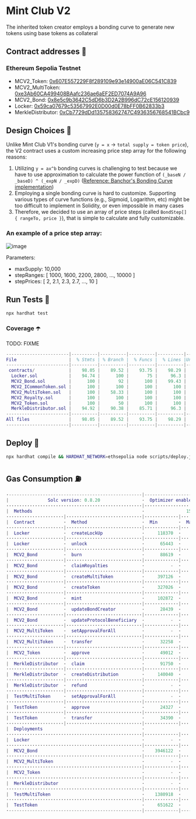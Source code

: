 # Mint Club V2
The inherited token creator employs a bonding curve to generate new tokens using base tokens as collateral

## Contract addresses 📜
### Ethereum Sepolia Testnet
- MCV2_Token: [0x607E557229F8f289109e93e14900aE06C541C839](https://sepolia.etherscan.io/address/0x607E557229F8f289109e93e14900aE06C541C839#code)
- MCV2_MultiToken: [0xe3Ab60CA499408BAafc236ae6aEF2ED7074A9A96](https://sepolia.etherscan.io/address/0xe3Ab60CA499408BAafc236ae6aEF2ED7074A9A96#code)
- MCV2_Bond: [0x8e5c9b3642C5dD6b3D2A2B996dC72cE156120939](https://sepolia.etherscan.io/address/0x8e5c9b3642C5dD6b3D2A2B996dC72cE156120939#code)
- Locker: [0x59ca07679c53567992E0D00d0E78bFF0B62833b3](https://sepolia.etherscan.io/address/0x59ca07679c53567992E0D00d0E78bFF0B62833b3#code)
- MerkleDistributor: [0xCb7729dDd135758362747C4936356768541BCbc9](https://sepolia.etherscan.io/address/0xCb7729dDd135758362747C4936356768541BCbc9#code)

## Design Choices 📐
Unlike Mint Club V1's bonding curve (`y = x` -> `total supply = token price`), the V2 contract uses a custom increasing price step array for the following reasons:
1. Utilizing `y = ax^b` bonding curves is challenging to test because we have to use approximation to calculate the power function of `(_baseN / _baseD) ^ (_expN / _expD)` ([Reference: Banchor's Bonding Curve implementation](https://github.com/relevant-community/bonding-curve/blob/master/contracts/Power.sol))
2. Employing a single bonding curve is hard to customize. Supporting various types of curve functions (e.g., Sigmoid, Logarithm, etc) might be too difficult to implement in Solidity, or even impossible in many cases
3. Therefore, we decided to use an array of price steps (called `BondStep[] { rangeTo, price }`), that is simple to calculate and fully customizable.

### An example of a price step array:
![image](https://github.com/Steemhunt/mint.club-v2-contract/assets/1332279/d61607a2-39cc-433a-8cd2-3bbb627ab2aa)

Parameters:
- maxSupply: 10,000
- stepRanges: [ 1000, 1600, 2200, 2800, ..., 10000 ]
- stepPrices: [ 2, 2.1, 2.3, 2.7, ..., 10 ]

## Run Tests 🧪
```bash
npx hardhat test
```

### Coverage ☂️
TODO: FIXME
```m
------------------------|----------|----------|----------|----------|----------------|
File                    |  % Stmts | % Branch |  % Funcs |  % Lines |Uncovered Lines |
------------------------|----------|----------|----------|----------|----------------|
 contracts/             |    98.05 |    89.52 |    93.75 |    98.29 |                |
  Locker.sol            |    94.74 |      100 |       75 |     96.3 |        136,140 |
  MCV2_Bond.sol         |      100 |       92 |      100 |    99.43 |            237 |
  MCV2_ICommonToken.sol |      100 |      100 |      100 |      100 |                |
  MCV2_MultiToken.sol   |      100 |    58.33 |      100 |      100 |                |
  MCV2_Royalty.sol      |      100 |      100 |      100 |      100 |                |
  MCV2_Token.sol        |      100 |       50 |      100 |      100 |                |
  MerkleDistributor.sol |    94.92 |    90.38 |    85.71 |     96.3 |    145,236,240 |
------------------------|----------|----------|----------|----------|----------------|
All files               |    98.05 |    89.52 |    93.75 |    98.29 |                |
------------------------|----------|----------|----------|----------|----------------|
```

## Deploy 🚀
```bash
npx hardhat compile && HARDHAT_NETWORK=ethsepolia node scripts/deploy.js
```

## Gas Consumption ⛽️
```m
·---------------------------------------------------|---------------------------|---------------|-----------------------------·
|               Solc version: 0.8.20                ·  Optimizer enabled: true  ·  Runs: 50000  ·  Block limit: 30000000 gas  │
····················································|···························|···············|······························
|  Methods                                          ·                15 gwei/gas                ·       1805.32 usd/eth       │
······················|·····························|·············|·············|···············|···············|··············
|  Contract           ·  Method                     ·  Min        ·  Max        ·  Avg          ·  # calls      ·  usd (avg)  │
······················|·····························|·············|·············|···············|···············|··············
|  Locker             ·  createLockUp               ·     118370  ·     177070  ·       147556  ·           40  ·       4.00  │
······················|·····························|·············|·············|···············|···············|··············
|  Locker             ·  unlock                     ·      65443  ·      66700  ·        66002  ·            9  ·       1.79  │
······················|·····························|·············|·············|···············|···············|··············
|  MCV2_Bond          ·  burn                       ·      88619  ·     127300  ·       109932  ·           41  ·       2.98  │
······················|·····························|·············|·············|···············|···············|··············
|  MCV2_Bond          ·  claimRoyalties             ·          -  ·          -  ·        80118  ·            3  ·       2.17  │
······················|·····························|·············|·············|···············|···············|··············
|  MCV2_Bond          ·  createMultiToken           ·     397126  ·     489641  ·       484879  ·           87  ·      13.13  │
······················|·····························|·············|·············|···············|···············|··············
|  MCV2_Bond          ·  createToken                ·     327026  ·     521628  ·       514171  ·          106  ·      13.92  │
······················|·····························|·············|·············|···············|···············|··············
|  MCV2_Bond          ·  mint                       ·     102872  ·     208996  ·       185361  ·           93  ·       5.02  │
······················|·····························|·············|·············|···············|···············|··············
|  MCV2_Bond          ·  updateBondCreator          ·      28439  ·      31251  ·        30312  ·           12  ·       0.82  │
······················|·····························|·············|·············|···············|···············|··············
|  MCV2_Bond          ·  updateProtocolBeneficiary  ·          -  ·          -  ·        28995  ·            1  ·       0.79  │
······················|·····························|·············|·············|···············|···············|··············
|  MCV2_MultiToken    ·  setApprovalForAll          ·          -  ·          -  ·        48812  ·           20  ·       1.32  │
······················|·····························|·············|·············|···············|···············|··············
|  MCV2_MultiToken    ·  transfer                   ·      32258  ·      36465  ·        34362  ·            2  ·       0.93  │
······················|·····························|·············|·············|···············|···············|··············
|  MCV2_Token         ·  approve                    ·      49012  ·      49312  ·        49194  ·           25  ·       1.33  │
······················|·····························|·············|·············|···············|···············|··············
|  MerkleDistributor  ·  claim                      ·      91750  ·      96538  ·        95202  ·           18  ·       2.58  │
······················|·····························|·············|·············|···············|···············|··············
|  MerkleDistributor  ·  createDistribution         ·     140040  ·     199492  ·       182561  ·           47  ·       4.94  │
······················|·····························|·············|·············|···············|···············|··············
|  MerkleDistributor  ·  refund                     ·          -  ·          -  ·        47595  ·            3  ·       1.29  │
······················|·····························|·············|·············|···············|···············|··············
|  TestMultiToken     ·  setApprovalForAll          ·          -  ·          -  ·        46114  ·           13  ·       1.25  │
······················|·····························|·············|·············|···············|···············|··············
|  TestToken          ·  approve                    ·      24327  ·      46611  ·        46053  ·          162  ·       1.25  │
······················|·····························|·············|·············|···············|···············|··············
|  TestToken          ·  transfer                   ·      34390  ·      51514  ·        50466  ·          111  ·       1.37  │
······················|·····························|·············|·············|···············|···············|··············
|  Deployments                                      ·                                           ·  % of limit   ·             │
····················································|·············|·············|···············|···············|··············
|  Locker                                           ·          -  ·          -  ·      1373693  ·        4.6 %  ·      37.20  │
····················································|·············|·············|···············|···············|··············
|  MCV2_Bond                                        ·    3946122  ·    3946146  ·      3946130  ·       13.2 %  ·     106.86  │
····················································|·············|·············|···············|···············|··············
|  MCV2_MultiToken                                  ·          -  ·          -  ·      1809793  ·          6 %  ·      49.01  │
····················································|·············|·············|···············|···············|··············
|  MCV2_Token                                       ·          -  ·          -  ·       850499  ·        2.8 %  ·      23.03  │
····················································|·············|·············|···············|···············|··············
|  MerkleDistributor                                ·          -  ·          -  ·      2099515  ·          7 %  ·      56.85  │
····················································|·············|·············|···············|···············|··············
|  TestMultiToken                                   ·    1380918  ·    1380930  ·      1380924  ·        4.6 %  ·      37.40  │
····················································|·············|·············|···············|···············|··············
|  TestToken                                        ·     651622  ·     671886  ·       670385  ·        2.2 %  ·      18.15  │
·---------------------------------------------------|-------------|-------------|---------------|---------------|-------------·
```
